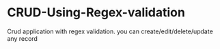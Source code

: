 # CRUD-Using-Regex-validation
Crud application with regex validation. you can create/edit/delete/update any record  
